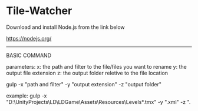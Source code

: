 # Tile-Watcher
Download and install Node.js from the link below

https://nodejs.org/

----------------------------

BASIC COMMAND

parameters:
x: the path and filter to the file/files you want to rename
y: the output file extension
z: the output folder reletive to the file location


gulp -x "path and filter" -y "output extension" -z "output folder"

example:
gulp -x "D:\UnityProjects\LD\LDGame\Assets\Resources\Levels\*.tmx" -y ".xml" -z ".
